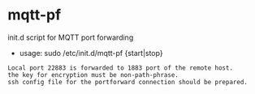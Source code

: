 # mqtt-pf
init.d script for MQTT port forwarding 

- usage: sudo /etc/init.d/mqtt-pf {start|stop}

```
Local port 22883 is forwarded to 1883 port of the remote host.
the key for encryption must be non-path-phrase.
ssh config file for the portforward connection should be prepared.
```

